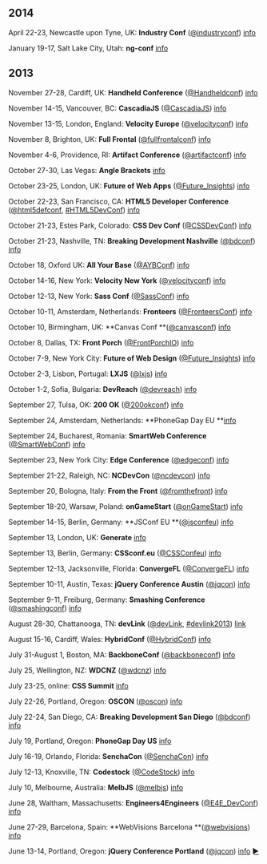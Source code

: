 ## 2014

April 22-23, Newcastle upon Tyne, UK: **Industry Conf** ([@industryconf](https://twitter.com/industryconf)) [info](http://industryconf.com/)

January 19-17, Salt Lake City, Utah: **ng-conf** [info](http://www.ng-conf.org/)

## 2013

November 27-28, Cardiff, UK: **Handheld Conference** ([@Handheldconf](https://twitter.com/Handheldconf)) [info](http://www.handheldconf.com/)

November 14-15, Vancouver, BC: **CascadiaJS** ([@CascadiaJS](https://twitter.com/cascadiajs)) [info](http://2013.cascadiajs.com/)

November 13-15, London, England: **Velocity Europe** ([@velocityconf](https://twitter.com/velocityconf)) [info](http://velocityconf.com/velocityeu2013)

November 8, Brighton, UK: **Full Frontal** ([@fullfrontalconf](https://twitter.com/fullfrontalconf)) [info](http://2013.full-frontal.org)

November 4-6, Providence, RI: **Artifact Conference** ([@artifactconf](https://twitter.com/artifactconf)) [info](http://artifactconf.com/)

October 27-30, Las Vegas: **Angle Brackets** [info](http://anglebrackets.org/)

October 23-25, London, UK: **Future of Web Apps** ([@Future_Insights](https://twitter.com/Future_Insights)) [info](http://futureofwebapps.com/london-2013/)

October 22-23, San Francisco, CA: **HTML5 Developer Conference** ([@html5defconf](https://twitter.com/html5devconf), [#HTML5DevConf](https://twitter.com/search?q=%23HTML5DevConf)) [info](http://html5devconf.com/index.html)

October 21-23, Estes Park, Colorado: **CSS Dev Conf** ([@CSSDevConf](https://twitter.com/CSSDevConf)) [info](http://2013.cssdevconf.com)

October 21-23, Nashville, TN: **Breaking Development Nashville** ([@bdconf](https://twitter.com/bdconf)) [info](http://bdconf.com/2013/nashville)

October 18, Oxford UK: **All Your Base** ([@AYBConf](https://twitter.com/AYBConf)) [info](http://allyourbaseconf.com/)

October 14-16, New York: **Velocity New York** ([@velocityconf](https://twitter.com/velocityconf)) [info](http://velocityconf.com/velocityny2013)

October 12-13, New York: **Sass Conf** ([@SassConf](https://twitter.com/sassconf)) [info](http://sassconf.com/)

October 10-11, Amsterdam, Netherlands: **Fronteers** ([@FronteersConf](https://twitter.com/FronteersConf)) [info](http://fronteers.nl/congres/2013)

October 10, Birmingham, UK: **Canvas Conf **([@canvasconf](https://twitter.com/canvasconf)) [info](http://2013.canvasconf.co.uk/)

October 8, Dallas, TX: **Front Porch** ([@FrontPorchIO](https://twitter.com/FrontPorchIO)) [info](http://frontporch.io/)

October 7-9, New York City: **Future of Web Design** ([@Future_Insights](https://twitter.com/Future_Insights)) [info](http://futureofwebdesign.com/nyc-2013/)

October 2-3, Lisbon, Portugal: **LXJS** ([@lxjs](https://twitter.com/lxjs)) [info](http://2013.lxjs.org/)

October 1-2, Sofia, Bulgaria: **DevReach** ([@devreach](https://twitter.com/devreach)) [info](http://devreach.com/)

September 27, Tulsa, OK: **200 OK** ([@200okconf](https://twitter.com/200okconf)) [info](http://200ok.us/)

September 24, Amsterdam, Netherlands: **PhoneGap Day EU **[info](http://pgday.phonegap.com/)

September 24, Bucharest, Romania: **SmartWeb Conference** ([@SmartWebConf](https://twitter.com/SmartWebConf)) [info](http://www.smartwebconf.com/)

September 23, New York City: **Edge Conference** ([@edgeconf](https://twitter.com/edgeconf)) [info](http://edgeconf.com/)

September 21-22, Raleigh, NC: **NCDevCon** ([@ncdevcon](https://twitter.com/ncdevcon)) [info](http://ncdevcon.com/)

September 20, Bologna, Italy: **From the Front** ([@fromthefront](https://twitter.com/fromthefront)) [info](http://2013.fromthefront.it/)

September 18-20, Warsaw, Poland: **onGameStart** ([@onGameStart](https://twitter.com/onGameStart)) [info](http://ongamestart.com/)

September 14-15, Berlin, Germany: **JSConf EU **([@jsconfeu](https://twitter.com/jsconfeu)) [info](http://2013.jsconf.eu/)

September 13, London, UK: **Generate** [info](http://www.generateconf.com/)

September 13, Berlin, Germany: **CSSconf.eu** ([@CSSConfeu](https://twitter.com/CSSConfeu)) [info](http://2013.cssconf.eu/)

September 12-13, Jacksonville, Florida: **ConvergeFL** ([@ConvergeFL](https://twitter.com/ConvergeFL)) [info](http://convergefl.com)

September 10-11, Austin, Texas: **jQuery Conference Austin** ([@jqcon](https://twitter.com/jqcon)) [info](http://events.jquery.org/2013/austin/)

September 9-11, Freiburg, Germany: **Smashing Conference** ([@smashingconf](https://twitter.com/smashingconf)) [info](http://smashingconf.com/conference)

August 28-30, Chattanooga, TN: **devLink** ([@devLink](https://twitter.com/devlink), [#devlink2013](https://twitter.com/search?q=%23devlink2013)) [link](http://www.devlink.net/)

August 15-16, Cardiff, Wales: **HybridConf** ([@HybridConf](https://twitter.com/HybridConf)) [info](http://hybridconf.net/)

July 31-August 1, Boston, MA: **BackboneConf** ([@backboneconf](https://twitter.com/backboneconf)) [info](http://backboneconf.com/)

July 25, Wellington, NZ: **WDCNZ** ([@wdcnz](https://twitter.com/wdcnz)) [info](http://wdcnz.com/)

July 23-25, online: **CSS Summit** [info](http://environmentsforhumans.com/2013/css-summit/)

July 22-26, Portland, Oregon: **OSCON** ([@oscon](https://twitter.com/oscon)) [info](http://www.oscon.com/oscon2013)

July 22-24, San Diego, CA: **Breaking Development San Diego** ([@bdconf](https://twitter.com/bdconf)) [info](http://bdconf.com/2013/san-diego)

July 19, Portland, Oregon: **PhoneGap Day US** [info](http://pgday.phonegap.com/us2013/)

July 16-19, Orlando, Florida: **SenchaCon** ([@SenchaCon](https://twitter.com/SenchaCon)) [info](http://senchacon.com/)

July 12-13, Knoxville, TN: **Codestock** ([@CodeStock](https://twitter.com/CodeStock)) [info](http://www.codestock.org/)

July 10, Melbourne, Australia: **MelbJS** ([@melbjs](https://twitter.com/melbjs)) [info](http://melbjs.com/)

June 28, Waltham, Massachusetts: **Engineers4Engineers** ([@E4E_DevConf](https://twitter.com/E4E_DevConf)) [info](http://engineers4engineers.org)

June 27-29, Barcelona, Spain: **WebVisions Barcelona **([@webvisions](https://twitter.com/webvisions)) [info](http://www.webvisionsevent.com/barcelona/)

June 13-14, Portland, Oregon: **jQuery Conference Portland** ([@jqcon](https://twitter.com/jqcon)) [info](http://events.jquery.org/2013/portland/) [►](http://www.youtube.com/jquery)